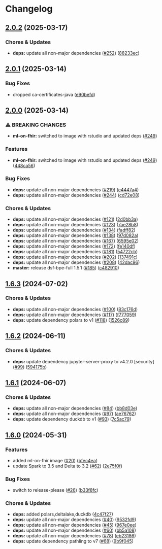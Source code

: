 # Changelog

## [2.0.2](https://github.com/miracum/util-images/compare/ml-on-fhir-v2.0.1...ml-on-fhir-v2.0.2) (2025-03-17)


### Chores & Updates

* **deps:** update all non-major dependencies ([#252](https://github.com/miracum/util-images/issues/252)) ([88233ec](https://github.com/miracum/util-images/commit/88233ecc8c253079fb474ce34ac18957eea9d609))

## [2.0.1](https://github.com/miracum/util-images/compare/ml-on-fhir-v2.0.0...ml-on-fhir-v2.0.1) (2025-03-14)


### Bug Fixes

* dropped ca-certificates-java ([e90befd](https://github.com/miracum/util-images/commit/e90befd81dfc72772d112400ee29cbc9ca90e81a))

## [2.0.0](https://github.com/miracum/util-images/compare/ml-on-fhir-v1.6.3...ml-on-fhir-v2.0.0) (2025-03-14)


### ⚠ BREAKING CHANGES

* **ml-on-fhir:** switched to image with rstudio and updated deps ([#249](https://github.com/miracum/util-images/issues/249))

### Features

* **ml-on-fhir:** switched to image with rstudio and updated deps ([#249](https://github.com/miracum/util-images/issues/249)) ([448ca56](https://github.com/miracum/util-images/commit/448ca5659712c19e3b19eae41c1978c686a6d221))


### Bug Fixes

* **deps:** update all non-major dependencies ([#219](https://github.com/miracum/util-images/issues/219)) ([c4447a4](https://github.com/miracum/util-images/commit/c4447a4209168a08b7e6d603d743199e890a89ee))
* **deps:** update all non-major dependencies ([#244](https://github.com/miracum/util-images/issues/244)) ([cd72e08](https://github.com/miracum/util-images/commit/cd72e08c33a8b618d1d1da2a2f0ba925866e804c))


### Chores & Updates

* **deps:** update all non-major dependencies ([#121](https://github.com/miracum/util-images/issues/121)) ([2d0bb3a](https://github.com/miracum/util-images/commit/2d0bb3aa3f48ac9dff40c5ba573a51b3eed31567))
* **deps:** update all non-major dependencies ([#123](https://github.com/miracum/util-images/issues/123)) ([7ae28b8](https://github.com/miracum/util-images/commit/7ae28b86ef86fd4c7d4abffe76d3a05101cf2e89))
* **deps:** update all non-major dependencies ([#134](https://github.com/miracum/util-images/issues/134)) ([fadff82](https://github.com/miracum/util-images/commit/fadff82147a2ed0dac75f8ac0bef4d097f9bcced))
* **deps:** update all non-major dependencies ([#138](https://github.com/miracum/util-images/issues/138)) ([97d082a](https://github.com/miracum/util-images/commit/97d082a6be9f30472a015318286ca9e9edf4eb84))
* **deps:** update all non-major dependencies ([#167](https://github.com/miracum/util-images/issues/167)) ([6595e02](https://github.com/miracum/util-images/commit/6595e02dab8f6048b2bc56c4e89081c5f7aff255))
* **deps:** update all non-major dependencies ([#172](https://github.com/miracum/util-images/issues/172)) ([fe140df](https://github.com/miracum/util-images/commit/fe140df191302227a5eb3d846818600e10adc180))
* **deps:** update all non-major dependencies ([#181](https://github.com/miracum/util-images/issues/181)) ([54722cb](https://github.com/miracum/util-images/commit/54722cbee68dab4b5ea7e6c4d8e2d054929ef40b))
* **deps:** update all non-major dependencies ([#202](https://github.com/miracum/util-images/issues/202)) ([137491c](https://github.com/miracum/util-images/commit/137491c1ceb07d62c9386eddb7e2c0980f78550f))
* **deps:** update all non-major dependencies ([#208](https://github.com/miracum/util-images/issues/208)) ([42dac96](https://github.com/miracum/util-images/commit/42dac969dfc89a8ca042643c34cf7ef5f1919c6b))
* **master:** release dsf-bpe-full 1.5.1 ([#185](https://github.com/miracum/util-images/issues/185)) ([c482910](https://github.com/miracum/util-images/commit/c482910bc6099ede6c223b2444d3732b5a9f5214))

## [1.6.3](https://github.com/miracum/util-images/compare/ml-on-fhir-v1.6.2...ml-on-fhir-v1.6.3) (2024-07-02)


### Chores & Updates

* **deps:** update all non-major dependencies ([#100](https://github.com/miracum/util-images/issues/100)) ([83c176d](https://github.com/miracum/util-images/commit/83c176da1f86d04bee8f2182a99640bb520097d4))
* **deps:** update all non-major dependencies ([#117](https://github.com/miracum/util-images/issues/117)) ([f777059](https://github.com/miracum/util-images/commit/f777059c5c54e1504246733adbd43fa694557986))
* **deps:** update dependency polars to v1 ([#118](https://github.com/miracum/util-images/issues/118)) ([1526c89](https://github.com/miracum/util-images/commit/1526c897dcc921ff48e072c640535ec3d2062c3c))

## [1.6.2](https://github.com/miracum/util-images/compare/ml-on-fhir-v1.6.1...ml-on-fhir-v1.6.2) (2024-06-11)


### Chores & Updates

* **deps:** update dependency jupyter-server-proxy to v4.2.0 [security] ([#99](https://github.com/miracum/util-images/issues/99)) ([594175b](https://github.com/miracum/util-images/commit/594175bb8eeb5fc2f8100fa027d49838aefc7193))

## [1.6.1](https://github.com/miracum/util-images/compare/ml-on-fhir-v1.6.0...ml-on-fhir-v1.6.1) (2024-06-07)


### Chores & Updates

* **deps:** update all non-major dependencies ([#84](https://github.com/miracum/util-images/issues/84)) ([bb8d03e](https://github.com/miracum/util-images/commit/bb8d03e9af80291eed381d141f55a2fba0184980))
* **deps:** update all non-major dependencies ([#97](https://github.com/miracum/util-images/issues/97)) ([ae76762](https://github.com/miracum/util-images/commit/ae76762fe6bd81c4128243f797b7876d6b5f6efa))
* **deps:** update dependency duckdb to v1 ([#93](https://github.com/miracum/util-images/issues/93)) ([7c5ac79](https://github.com/miracum/util-images/commit/7c5ac79f84a6a7e264e40312c49f5cfbfb619e16))

## [1.6.0](https://github.com/miracum/util-images/compare/ml-on-fhir-v1.5.2...ml-on-fhir-v1.6.0) (2024-05-31)


### Features

* added ml-on-fhir image ([#20](https://github.com/miracum/util-images/issues/20)) ([bfec4ea](https://github.com/miracum/util-images/commit/bfec4eaf0f5ab00916374f9c8fbb2a0335ce6eab))
* update Spark to 3.5 and Delta to 3.2 ([#62](https://github.com/miracum/util-images/issues/62)) ([2e75f0f](https://github.com/miracum/util-images/commit/2e75f0f74a24309f70e9b2f70cce8778d606b0a6))


### Bug Fixes

* switch to release-please ([#26](https://github.com/miracum/util-images/issues/26)) ([b33f8fc](https://github.com/miracum/util-images/commit/b33f8fc20e99216e7242e47102ef36830ce9cbbc))


### Chores & Updates

* **deps:** added polars,deltalake,duckdb ([4c47f27](https://github.com/miracum/util-images/commit/4c47f27009a9453a6bf8295c6c99f34ce2cb0503))
* **deps:** update all non-major dependencies ([#40](https://github.com/miracum/util-images/issues/40)) ([9532fd9](https://github.com/miracum/util-images/commit/9532fd96759994d85f3c023a3673045f1a1426b1))
* **deps:** update all non-major dependencies ([#45](https://github.com/miracum/util-images/issues/45)) ([967e0ee](https://github.com/miracum/util-images/commit/967e0eed203fd71157014c5d547f183bc71dcd7c))
* **deps:** update all non-major dependencies ([#60](https://github.com/miracum/util-images/issues/60)) ([bb5a108](https://github.com/miracum/util-images/commit/bb5a10825fe88bae3cd60965eae27582c2e3d2e7))
* **deps:** update all non-major dependencies ([#78](https://github.com/miracum/util-images/issues/78)) ([eb23186](https://github.com/miracum/util-images/commit/eb23186d5b577a7d6974646a1cf65ba9489dd7d7))
* **deps:** update dependency pathling to v7 ([#68](https://github.com/miracum/util-images/issues/68)) ([9b9f045](https://github.com/miracum/util-images/commit/9b9f045bd2efa552df899ed4bb880affb54fe441))
